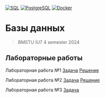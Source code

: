 [![SQL](https://img.shields.io/badge/SQL-2965f1)](https://en.wikipedia.org/wiki/SQL)
[![PostgreSQL](https://img.shields.io/badge/PostgreSQL-108781)](https://www.postgresql.org/)
[![Docker](https://img.shields.io/badge/Docker-238c05)](https://www.docker.com/)


# Базы данных

> BMSTU IU7 4 semester 2024

## Лабораторные работы 

Лабораторная работа №1 [Задача](./ДЗ/ДЗ_01-Создание_БД.pdf) [Решение](./lab_one)

Лабораторная работа №2 [Задача](./ДЗ/ДЗ_02-Ограничения_в_БД.pdf) [Решение](./lab_two)

Лабораторная работа №3 [Задача](./ДЗ/ДЗ_03-Нормализация.pdf)

